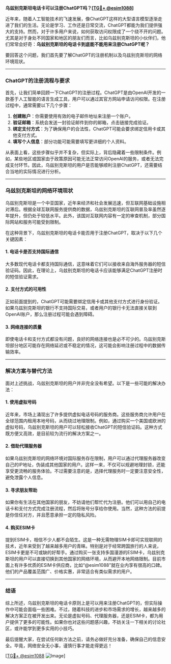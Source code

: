 **乌兹别克斯坦电话卡可以注册ChatGPT吗？[[TG💪+ @esim1088](https://t.me/s/esim1088)]**

近年来，随着人工智能技术的飞速发展，像ChatGPT这样的大型语言模型逐渐走进了我们的生活。无论是学习、工作还是日常交流，ChatGPT都能为我们提供强大的支持。然而，对于许多用户来说，如何获取访问权限成了一个绕不开的问题。尤其是对于身处不同国家和地区的朋友们而言，比如乌兹别克斯坦的小伙伴们，他们常常会好奇：**乌兹别克斯坦的电话卡到底能不能用来注册ChatGPT呢？**

要回答这个问题，我们首先要了解ChatGPT的注册机制以及乌兹别克斯坦的网络环境现状。

---

### **ChatGPT的注册流程与要求**

首先，让我们简单回顾一下ChatGPT的注册过程。ChatGPT是由OpenAI开发的一款基于人工智能的语言生成工具，用户可以通过其官方网站申请访问权限。在注册过程中，通常需要以下几个步骤：

1. **创建账户**：你需要使用有效的电子邮件地址来注册一个账户。
2. **验证邮箱**：系统会发送一封验证邮件到你的邮箱，点击链接完成验证。
3. **绑定支付方式**：为了确保用户的合法性，ChatGPT可能会要求绑定信用卡或其他支付方式。
4. **填写个人信息**：部分功能可能需要填写更详细的个人资料。

从表面上看，这些步骤似乎并不复杂，但实际上，背后隐藏着一些限制条件。例如，某些地区或国家由于政策原因可能无法正常访问OpenAI的服务，或者无法完成支付环节。因此，乌兹别克斯坦的用户是否能够顺利注册ChatGPT，还需要结合当地的实际情况进行分析。

---

### **乌兹别克斯坦的网络环境现状**

乌兹别克斯坦是一个中亚国家，近年来经济和社会发展迅速，但互联网基础设施相对滞后。根据全球互联网服务提供商的数据，乌兹别克斯坦的互联网普及率虽然逐年提升，但仍处于较低水平。此外，该国对互联网内容有一定的审查机制，部分国际网站和服务可能受到限制。

在这种背景下，乌兹别克斯坦的电话卡能否用于注册ChatGPT，取决于以下几个关键因素：

#### **1. 电话卡是否支持国际通信**
大多数现代电话卡都支持国际通信，这意味着它们可以接收来自海外服务器的短信验证码。因此，在理论上，乌兹别克斯坦的电话卡应该能够满足ChatGPT注册时的短信验证需求。

#### **2. 支付方式的可用性**
正如前面提到的，ChatGPT可能需要绑定信用卡或其他支付方式进行身份验证。如果乌兹别克斯坦的银行不支持国际交易，或者用户的银行卡无法直接关联到OpenAI账户，那么注册过程可能会遇到障碍。

#### **3. 网络连接的质量**
即使电话卡和支付方式都没有问题，良好的网络连接也是必不可少的。乌兹别克斯坦部分地区可能存在网络延迟或不稳定的情况，这可能会影响注册过程中的数据传输效率。

---

### **解决方案与替代方法**

面对上述挑战，乌兹别克斯坦的用户并非完全没有希望。以下是一些可能的解决办法：

#### **1. 使用虚拟号码**
近年来，市场上涌现出了许多提供虚拟电话号码的服务商。这些服务商允许用户在全球范围内租用本地号码，从而绕过地理限制。例如，通过购买一个美国或欧洲的虚拟号码，乌兹别克斯坦的用户可以轻松接收ChatGPT的短信验证码。这种方式既方便又高效，是目前较为流行的解决方案之一。

#### **2. 借助代理服务器**
如果乌兹别克斯坦的网络环境对国际服务存在限制，用户可以通过代理服务器改变自己的IP地址，伪装成其他国家的用户。这样一来，不仅可以规避地理封锁，还能享受更流畅的服务体验。不过需要注意的是，选择代理服务时一定要注意安全性，避免泄露个人信息。

#### **3. 寻求朋友帮助**
如果你有生活在其他国家的朋友，不妨请他们帮忙代为注册。他们可以用自己的电话卡和支付方式完成注册流程，然后将账号分享给你使用。当然，这种方法的前提是你信任对方，并且愿意承担一定的隐私风险。

#### **4. 购买ESIM卡**
提到ESIM卡，相信不少人都不会陌生。这是一种无需物理SIM卡即可实现联网的技术，近年来受到了越来越多用户的青睐。特别是对于经常跨国旅行的人来说，ESIM卡更是不可或缺的好帮手。通过购买一张支持多国漫游的ESIM卡，乌兹别克斯坦的用户可以直接切换到其他国家的网络环境，从而避开本地网络限制。目前市面上有许多优质的ESIM卡供应商，比如“@esim1088”就在业内享有很高的口碑。他们的产品覆盖范围广、价格实惠，非常适合有类似需求的用户。

---

### **结语**

综上所述，乌兹别克斯坦的电话卡原则上是可以用来注册ChatGPT的，但实际操作中可能会面临一些困难。不过，随着科技的进步和市场需求的增长，越来越多的解决方案正在被开发出来。无论是虚拟号码、代理服务器，还是ESIM卡，都为用户提供了更多的可能性。如果你也对这些问题感兴趣，不妨关注一下相关的讨论社区，或许能学到更多实用的小技巧。

最后提醒大家，在尝试任何新方法之前，请务必做好充分准备，确保自己的信息安全。毕竟，网络安全无小事，谨慎行事才能走得更远！

[[TG💪+ @esim1088](https://t.me/s/esim1088) ![Image](https://i.postimg.cc/4NQfJmqS/Snipaste-2025-05-13-00-14-12.png)]